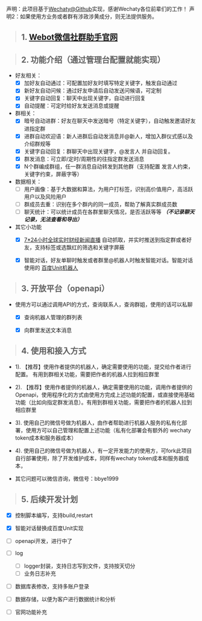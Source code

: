 声明：此项目基于[Wechaty@Github](https://github.com/wechaty/wechaty)实现，感谢Wechaty各位前辈们的工作！
声明2：如果使用方业务或者群有涉政涉黄成分，则无法提供服务。
> ## 1. [Webot微信社群助手官网](http://webot.cc/)  

> ## 2. 功能介绍（通过管理台配置就能实现）
- 好友相关：
    - [x] 加好友自动通过：可配置加好友时填写特定关键字，触发自动通过
    - [x] 新好友自动问候：通过好友申请后自动发送问候语，可定制
    - [x] 关键字自动回复：聊天中出现关键字，自动进行回复
    - [x] 自动提醒：可定时给好友发送消息或提醒
- 群相关：
    - [x] 暗号自动进群：好友在聊天中发送暗号（特定关键字），自动触发邀请好友进指定群
    - [x] 进群自动欢迎语：新人进群后自动发消息并@新人，增加入群仪式感以及介绍群规等
    - [x] 关键字自动回复：群聊天中出现关键字，@发言人 并自动回复。
    - [x] 群发消息：可立即/定时/周期性的往指定群发送消息
    - [x] N个群编成群组，任一群消息自动转发到其他群（支持配置 发言人约束，关键字约束，屏蔽字等）
- 数据相关：
    - [ ] 用户画像：基于大数据和算法，为用户打标签，识别高价值用户，高活跃用户以及风险用户
    - [ ] 群成员去重：识别在多个群内的同一成员，帮助了解真实群成员数
    - [ ] 聊天统计：可以统计成员在各群里聊天情况，是否活跃等等 ***（不记录聊天记录，无法查看和导出）***
- 其它小功能
    - [x] [7\*24小时全球实时财经新闻直播](http://finance.sina.com.cn/7x24/)  自动抓取，并实时推送到指定群或者好友，支持标签或选飘红的筛选和关键字屏蔽
    - [x] 智能对话，好友单聊时触发或者群里@机器人时触发智能对话。智能对话使用的 [百度Unit机器人](https://ai.baidu.com/unit/home)


> ## 3. 开放平台（openapi）
- 使用方可以通过调用API的方式，查询联系人，查询群姐，使用的话可以私聊
    - [x] 查询机器人管理的群列表
    - [x] 向群里发送文本消息


> ## 4. 使用和接入方式
-   1). 【推荐】使用作者提供的机器人，确定需要使用的功能，提交给作者进行配置。 有用到群相关功能，需要把作者的机器人拉到相应群里
-   2). 【推荐】使用作者提供的机器人，确定需要使用的功能，调用作者提供的Openapi，使用程序化的方式由使用方完成上述功能的配置，或直接使用基础功能（比如向指定群发消息）。有用到群相关功能，需要把作者的机器人拉到相应群里
-   3). 使用自己的微信号做为机器人，由作者帮助进行机器人服务的私有化部署，使用方可以自己管理和配置上述功能（私有化部署会有额外的 wechaty token成本和服务器成本）
-   4). 使用自己的微信号做为机器人，有一定开发能力的使用方，可fork此项目自行部署使用，除了开发维护成本，同样有wechaty token成本和服务器成本，     

- 其它问题可以微信咨询，微信号：bbye1999

> ## 5. 后续开发计划
- [x] 控制脚本编写，支持build,restart
- [x] 智能对话替换成百度Unit实现
- [ ] openapi开发，进行中了
- [ ] log
    - [ ] logger封装，支持日志写到文件，支持按天切分
    - [ ] 业务日志补充
- [ ] 数据库表修改，支持多账户登录
- [ ] 数据存储，以便为客户进行数据统计和分析
- [ ] 官网功能补充



